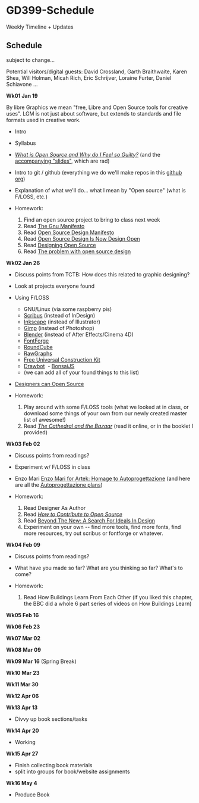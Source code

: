 # GD399-Schedule
Weekly Timeline + Updates

## Schedule

subject to change...

Potential visitors/digital guests: David Crossland, Garth Braithwaite, Karen Shea, Will Holman, Micah Rich, Eric Schrijver, Loraine Furter, Daniel Schiavone ...

**Wk01 Jan 19**

By libre Graphics we mean "free, Libre and Open Source tools for creative uses". LGM is not just about software, but extends to standards and file formats used in creative work.

- Intro
- Syllabus
- [_What is Open Source and Why do I Feel so Guilty?_](http://byfat.xxx/what-is-opensource-and-why-do-i-feel-so-guilty) (and the [accompanying "slides"](http://fat.github.io/slides-os-guilt/), which are rad)
- Intro to git / github (everything we do we'll make repos in this [github org](https://github.com/gd399-osd))
- Explanation of what we'll do... what I mean by "Open source" (what is F/LOSS, etc.)
- Homework:

  1. Find an open source project to bring to class next week
  2. Read [The Gnu Manifesto](https://www.gnu.org/gnu/manifesto.html)
  4. Read [Open Source Design Manifesto]()
  5. Read [Open Source Design Is Now Design Open]()
  6. Read [Designing Open Source]()
  7. Read [The problem with open source design]()

**Wk02 Jan 26**

- Discuss points from TCTB: How does this related to graphic designing?
- Look at projects everyone found
- Using F/LOSS

  - GNU/Linux (via some raspberry pis)
  - [Scribus](https://www.scribus.net/) (instead of InDesign)
  - [Inkscape](https://inkscape.org/en/) (instead of Illustrator)
  - [Gimp](https://www.gimp.org/) (instead of Photoshop)
  - [Blender](https://www.blender.org/) (instead of After Effects/Cinema 4D)
  - [FontForge](https://fontforge.github.io/en-US/)
  - [RoundCube](https://roundcube.net/)
  - [RawGraphs](http://rawgraphs.io/)
  - [Free Universal Construction Kit](http://www.flong.com/projects/free-universal-construction-kit/)
  - [Drawbot](http://www.drawbot.com/)
  - [BonsaiJS](http://bonsaijs.org/)
  - (we can add all of your found things to this list)

- [Designers can Open Source](http://opendesign.foundation/articles/designers-can-open-source-session-video/)

- Homework:

  1. Play around with some F/LOSS tools (what we looked at in class, or download some things of your own from our newly created master list of awesome!)
  3. Read [_The Cathedral and the Bazaar_](http://www.catb.org/~esr/writings/cathedral-bazaar/cathedral-bazaar/index.html#catbmain) (read it online, or in the booklet I provided)

**Wk03 Feb 02**

- Discuss points from readings?
- Experiment w/ F/LOSS in class
- Enzo Mari [Enzo Mari for Artek: Homage to Autoprogettazione](https://vimeo.com/39684024) (and here are all the [Autoprogettazione plans](/PDFs/Enzo-Mari-Autoprogettazione.pdf))
- Homework:

  1. Read Designer As Author
  2. Read [_How to Contribute to Open Source_](https://opensource.guide/how-to-contribute/)
  2. Read [Beyond The New: A Search For Ideals In Design](http://www.readingdesign.org/beyond-the-new)
  3. Experiment on your own -- find more tools, find more fonts, find more resources, try out scribus or fontforge or whatever.

**Wk04 Feb 09**

- Discuss points from readings?
- What have you made so far? What are you thinking so far? What's to come?
- Homework:

  1. Read How Buildings Learn From Each Other (if you liked this chapter, the BBC did a whole 6 part series of videos on How Buildings Learn)

**Wk05 Feb 16**

**Wk06 Feb 23**

**Wk07 Mar 02**

**Wk08 Mar 09**

**Wk09 Mar 16** (Spring Break)

**Wk10 Mar 23**

**Wk11 Mar 30**

**Wk12 Apr 06**

**Wk13 Apr 13**

- Divvy up book sections/tasks

**Wk14 Apr 20**

- Working

**Wk15 Apr 27**

- Finish collecting book materials
- split into groups for book/website assignments

**Wk16 May 4**

- Produce Book
